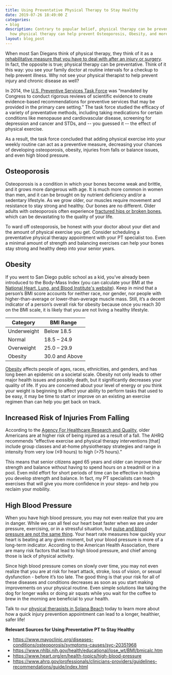 ```yaml
---
title: Using Preventative Physical Therapy to Stay Healthy
date: 2019-07-26 18:49:00 Z
categories:
- blog
description: Contrary to popular belief, physical therapy can be preventative. Learn
  how physical therapy can help prevent Osteoporosis, Obesity, and more.
layout: blog_post
---
```


When most San Diegans think of physical therapy, they think of it as a [rehabilitative measure that you have to deal with after an injury or surgery](/blog/the-dos-and-donts-of-injury-rehabilitation). In fact, the opposite is true; physical therapy can be preventative. Think of it this way: you see your family doctor at routine intervals for a checkup to help prevent illness. Why not see your physical therapist to help prevent injury and chronic disease as well?

In 2014, the [U.S. Preventive Services Task Force](https://www.uspreventiveservicestaskforce.org/) was “mandated by Congress to conduct rigorous reviews of scientific evidence to create evidence-based recommendations for preventive services that may be provided in the primary care setting.” The task force studied the efficacy of a variety of preventative methods, including taking medications for certain conditions like menopause and cardiovascular disease, screening for depression and cancer and STDs, and -- you guessed it -- the effect of physical exercise.

As a result, the task force concluded that adding physical exercise into your weekly routine can act as a preventive measure, decreasing your chances of developing osteoporosis, obesity, injuries from falls or balance issues, and even high blood pressure.

## Osteoporosis

Osteoporosis is a condition in which your bones become weak and brittle, and it grows more dangerous with age. It is much more common in women than men, and it can be brought on by nutrient deficiency and/or a sedentary lifestyle. As we grow older, our muscles require movement and resistance to stay strong and healthy. Our bones are no different. Older adults with osteoporosis often experience [fractured hips or broken bones](https://www.mayoclinic.org/diseases-conditions/osteoporosis/symptoms-causes/syc-20351968), which can be devastating to the quality of your life.

To ward off osteoporosis, be honest with your doctor about your diet and the amount of physical exercise you get. Consider scheduling a preventative physical therapy appointment with your PT specialist too. Even a minimal amount of strength and balancing exercises can help your bones stay strong and healthy deep into your senior years. 

## Obesity

If you went to San Diego public school as a kid, you’ve already been introduced to the Body-Mass Index (you can calculate your BMI at the [National Heart, Lung, and Blood Institute's website](https://www.nhlbi.nih.gov/health/educational/lose_wt/BMI/bmicalc.htm)). Keep in mind that a person’s BMI score accounts for neither race, nor gender, nor people with higher-than-average or lower-than-average muscle mass. Still, it’s a decent indicator of a person’s overall risk for obesity because once you reach 30 on the BMI scale, it is likely that you are not living a healthy lifestyle.

| Category | BMI Range |
| --- | --- |
| Underweight | Below 18.5 |
| Normal | 18.5 – 24.9 |
| Overweight | 25.0 – 29.9 |
| Obesity | 30.0 and Above |

[Obesity](https://www.mayoclinic.org/diseases-conditions/obesity/symptoms-causes/syc-20375742) affects people of ages, races, ethnicities, and genders, and has long been an epidemic on a societal scale. Obesity not only leads to other major health issues and possibly death, but it significantly decreases your quality of life. If you are concerned about your level of energy or you think your weight is beginning to affect your ability to perform tasks that used to be easy, it may be time to start or improve on an existing an exercise regimen than can help you get back on track.

## Increased Risk of Injuries From Falling

According to the [Agency For Healthcare Research and Quality](https://www.ahrq.gov/), older Americans are at higher risk of being injured as a result of a fall. The AHRQ recommends “effective exercise and physical therapy interventions [that] include group classes and at-home physiotherapy strategies and range in intensity from very low (≤9 hours) to high (>75 hours).”

This means that senior citizens aged 65 years and older can improve their strength and balance without having to spend hours on a treadmill or in a pool. Even mild effort for short periods of time can be effective in helping you develop strength and balance. In fact, my PT specialists can teach exercises that will give you more confidence in your steps- and help you reclaim your mobility.

## High Blood Pressure

When you have high blood pressure, you may not even realize that you are in danger. While we can all feel our heart beat faster when we are under pressure, exercising, or in a stressful situation, but [pulse and blood pressure are not the same thing](https://www.heart.org/en/health-topics/high-blood-pressure/the-facts-about-high-blood-pressure/blood-pressure-vs-heart-rate-pulse). Your heart rate measures how quickly your heart is beating at any given moment, but your blood pressure is more of a long-term indicator. According to the American Health Association, there are many risk factors that lead to high blood pressure, and chief among those is lack of physical activity. 

Since high blood pressure comes on slowly over time, you may not even realize that you are at risk for heart attack, stroke, loss of vision, or sexual dysfunction - before it’s too late. The good thing is that your risk for all of these diseases and conditions decreases as soon as you start making improvements on your physical routine. Even simple solutions like taking the dog for longer walks or doing air squats while you wait for the coffee to brew in the morning are beneficial to your health.

Talk to our [physical therapists in Solana Beach](/) today to learn more about how a quick injury prevention appointment can lead to a longer, healthier, safer life!

**Relevant Sources for Using Preventative PT to Stay Healthy**
- https://www.mayoclinic.org/diseases-conditions/osteoporosis/symptoms-causes/syc-20351968
- https://www.nhlbi.nih.gov/health/educational/lose_wt/BMI/bmicalc.htm
- https://www.heart.org/en/health-topics/high-blood-pressure
- https://www.ahrq.gov/professionals/clinicians-providers/guidelines-recommendations/guide/index.html